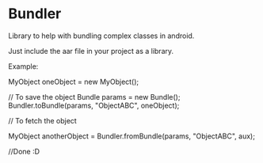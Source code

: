 Bundler
=======

Library to help with bundling complex classes in android.

Just include the aar file in your project as a library.

Example:

MyObject oneObject = new MyObject();


// To save the object
Bundle params = new Bundle();
Bundler.toBundle(params, "ObjectABC", oneObject);

// To fetch the object

MyObject anotherObject = Bundler.fromBundle(params, "ObjectABC", aux);

//Done :D
